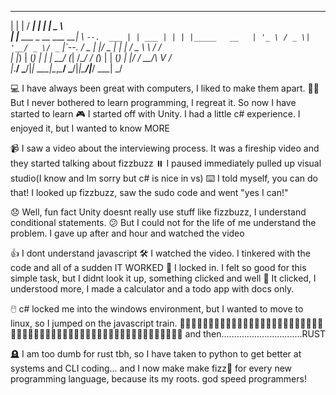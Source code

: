    _                        _ _____       _      ______             
  | |                      | /  ___|     | |     |  _  \            
  | |__   ___  _ __ ___  __| \ `--.  ___ | | ___ | | | |_____   __  
  | '_ \ / _ \| '__/ _ \/ _` |`--. \/ _ \| |/ _ \| | | / _ \ \ / /  
  | |_) | (_) | | |  __/ (_| /\__/ / (_) | | (_) | |/ /  __/\ V /   
  |_.__/ \___/|_|  \___|\__,_\____/ \___/|_|\___/|___/ \___| \_/                                                     


💻 I have always been great with computers, I liked to make them apart.
🧑‍💻 But I never bothered to learn programming, I regreat it. So now I have started to learn
🎮 I started off with Unity. I had a little c# experience. I enjoyed it, but I wanted to know MORE

📹 I saw a video about the interviewing process. It was a fireship video and they started talking about fizzbuzz
⏸️ I paused immediately pulled up visual studio(I know and Im sorry but c# is nice in vs)
⌨️  I told myself, you can do that! I looked up fizzbuzz, saw the sudo code and went "yes I can!"

😞 Well, fun fact Unity doesnt really use stuff like fizzbuzz, I understand conditional statements.
😕 But I could not for the life of me understand the problem. I gave up after and hour and watched the video

👍 I dont understand javascript
🛠️ I watched the video. I tinkered with the code and all of a sudden IT WORKED
🔐 I locked in. I felt so good for this simple task, but I didnt look it up, something clicked and well
🤯 It clicked, I understood more, I made a calculator and a todo app with docs only.

🖱️ c# locked me into the windows environment, but I wanted to move to linux, so I jumped on the javascript train.
🦀🦀🦀🦀🦀🦀🦀🦀🦀🦀🦀🦀🦀🦀🦀🦀🦀🦀🦀🦀🦀🦀🦀🦀🦀🦀🦀🦀🦀🦀🦀🦀🦀🦀🦀🦀🦀🦀🦀🦀🦀🦀🦀🦀🦀🦀🦀🦀🦀🦀🦀🦀🦀🦀🦀
    and then................................RUST

🪦 I am too dumb for rust tbh, so I have taken to python to get better at systems and CLI coding... and I now make
   make fizz🐝 for every new programming language, because its my roots. god speed programmers!
